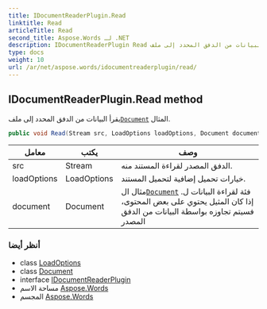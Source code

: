 ```yaml
---
title: IDocumentReaderPlugin.Read
linktitle: Read
articleTitle: Read
second_title: Aspose.Words لـ .NET
description: IDocumentReaderPlugin Read طريقة. يقرأ البيانات من الدفق المحدد إلى ملفDocument المثال في C#.
type: docs
weight: 10
url: /ar/net/aspose.words/idocumentreaderplugin/read/
---
```

## IDocumentReaderPlugin.Read method

يقرأ البيانات من الدفق المحدد إلى ملف[`Document`](../../document/) المثال.

```csharp
public void Read(Stream src, LoadOptions loadOptions, Document document)
```

| معامل | يكتب | وصف |
| --- | --- | --- |
| src | Stream | الدفق المصدر لقراءة المستند منه. |
| loadOptions | LoadOptions | خيارات تحميل إضافية لتحميل المستند. |
| document | Document | مثال ال[`Document`](../../document/) فئة لقراءة البيانات ل. إذا كان المثيل يحتوي على بعض المحتوى، فسيتم تجاوزه بواسطة البيانات من الدفق المصدر |

### أنظر أيضا

* class [LoadOptions](../../../aspose.words.loading/loadoptions/)
* class [Document](../../document/)
* interface [IDocumentReaderPlugin](../)
* مساحة الاسم [Aspose.Words](../../../aspose.words/)
* المجسم [Aspose.Words](../../../)
